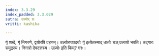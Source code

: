 ```yaml
---
index: 3.3.29
index_padded: 3.3.029
sutra: उन्न्योर् ग्रः
vritti: kashika

---
```

गृ̄ शब्दे, गृ̄ निगरणे, द्वयोरपि ग्रहणम्। उन्न्योरुपपदयोः गृ̄ इत्येतस्माद् धातोः घञ् प्रत्ययो भवति। उद्गारः समुद्रस्य। निगारो देवदत्तस्य। उन्न्योः इति किम्? गरः।